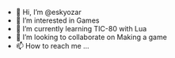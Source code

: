 - 👋 Hi, I’m @eskyozar
- 👀 I’m interested in Games
- 🌱 I’m currently learning TIC-80 with Lua
- 💞️ I’m looking to collaborate on Making a game
- 📫 How to reach me ...

<!---
eskyozar/eskyozar is a ✨ special ✨ repository because its `README.md` (this file) appears on your GitHub profile.
You can click the Preview link to take a look at your changes.
--->
